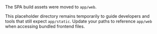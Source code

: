 The SPA build assets were moved to ``app/web``.

This placeholder directory remains temporarily to guide developers and tools
that still expect ``app/static``. Update your paths to reference ``app/web``
when accessing bundled frontend files.
